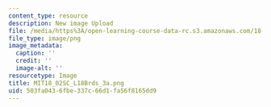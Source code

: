 ```yaml
---
content_type: resource
description: New image Upload
file: /media/https%3A/open-learning-course-data-rc.s3.amazonaws.com/18-02sc-multivariable-calculus-fall-2010/503fa0436fbe337c66d1fa56f8165dd9_MIT18_02SC_L18Brds_3a.png
file_type: image/png
image_metadata:
  caption: ''
  credit: ''
  image-alt: ''
resourcetype: Image
title: MIT18_02SC_L18Brds_3a.png
uid: 503fa043-6fbe-337c-66d1-fa56f8165dd9
---
```

